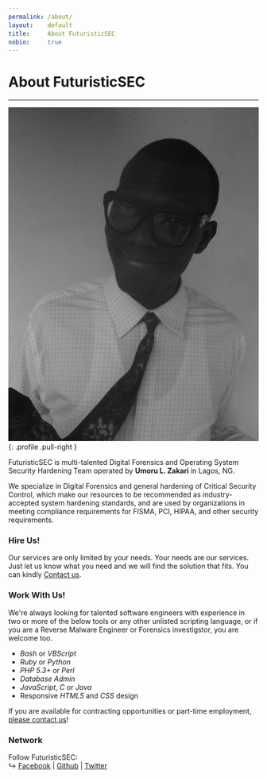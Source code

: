 ```yaml
---
permalink: /about/
layout:    default
title:     About FuturisticSEC
nobio:     true
---
```


# About FuturisticSEC
---------------------

![Me](/img/avatar.png?s=400){: .profile .pull-right }

FuturisticSEC is multi-talented Digital Forensics and Operating System Security Hardening Team operated by **Umoru L. Zakari** in Lagos, NG.

We specialize in Digital Forensics and general hardening of Critical Security Control, which make our resources to be recommended as industry-accepted system hardening standards, and are used by organizations in meeting compliance requirements for FISMA, PCI, HIPAA, and other security requirements.

### Hire Us!

Our services are only limited by your needs. Your needs are our services. Just let us know what you need and we will find the solution that fits. You can kindly [Contact us](/contact/).

### Work With Us!

We're always looking for talented software engineers with experience in two or more of the below tools or any other unlisted scripting language, or if you are a Reverse Malware Engineer or Forensics investigstor, you are welcome too.

* _Bash_ or _VBScript_
* _Ruby_ or _Python_
* _PHP 5.3+_ or _Perl_ 
* _Database Admin_
* _JavaScript_, _C_ or _Java_
* Responsive _HTML5_ and _CSS_ design

If you are available for contracting opportunities or part-time employment, [please contact us](/contact/)!

### Network


Follow FuturisticSEC:  
↪ [Facebook](http://facebook.com/FuturisticSEC) | [Github](http://github.com/FuturisticSEC) |  [Twitter](http://twitter.com/Futuristic_SEC) 
